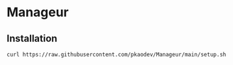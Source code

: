 # Manageur

## Installation

```bash
curl https://raw.githubusercontent.com/pkaodev/Manageur/main/setup.sh | bash
```